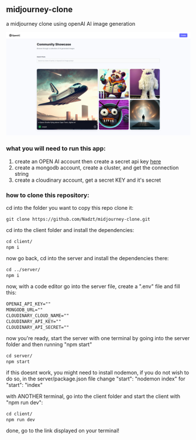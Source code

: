 ## midjourney-clone
a midjourney clone using openAI  AI image generation

![screenshot](https://github.com/Nadzt/midjourney-clone/blob/main/images/screenshot.png)

### what you will need to run this app:
1. create an OPEN AI account then create a secret api key [here](https://platform.openai.com/account/api-keys)
2. create a mongodb account, create a cluster, and get the connection string
3. create a cloudinary account, get a secret KEY and it's secret

### how to clone this repository:
cd into the folder you want to copy this repo
clone it:

    git clone https://github.com/Nadzt/midjourney-clone.git
cd into the client folder and install the dependencies:

    cd client/
    npm i
now go back, cd into the server and install the dependencies there:

    cd ../server/
    npm i
now, with a code editor go into the server file, create a ".env" file and fill this:

    OPENAI_API_KEY=""
    MONGODB_URL=""
    CLOUDINARY_CLOUD_NAME=""
    CLOUDINARY_API_KEY=""
    CLOUDINARY_API_SECRET=""
now you're ready, start the server with one terminal by going into the server folder and then running "npm start"

    cd server/
    npm start
if this doesnt work, you might need to install nodemon, if you do not wish to do so, in the server/package.json 
file change "start": "nodemon index" for "start": "index"

with ANOTHER terminal, go into the client folder and start the client with "npm run dev":

    cd client/
    npm run dev
done, go to the link displayed on your terminal!
